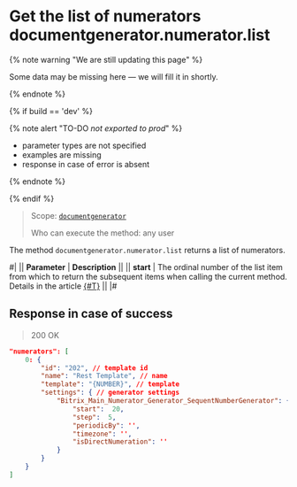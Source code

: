 # Get the list of numerators documentgenerator.numerator.list

{% note warning "We are still updating this page" %}

Some data may be missing here — we will fill it in shortly.

{% endnote %}

{% if build == 'dev' %}

{% note alert "TO-DO _not exported to prod_" %}

- parameter types are not specified
- examples are missing
- response in case of error is absent

{% endnote %}

{% endif %}

> Scope: [`documentgenerator`](../../scopes/permissions.md)
>
> Who can execute the method: any user

The method `documentgenerator.numerator.list` returns a list of numerators.

#|
|| **Parameter** | **Description** ||
|| **start** | The ordinal number of the list item from which to return the subsequent items when calling the current method. Details in the article [{#T}](../../how-to-call-rest-api/list-methods-pecularities.md) ||
|#

## Response in case of success

> 200 OK

```json
"numerators": [
	0: {
		"id": "202", // template id
		"name": "Rest Template", // name
		"template": "{NUMBER}", // template
		"settings": { // generator settings
			"Bitrix_Main_Numerator_Generator_SequentNumberGenerator": {
				"start":  20,
				"step":  5,
				"periodicBy": '',  
				"timezone": '',  
				"isDirectNumeration": ''  
			}	
		}
	}
]
```